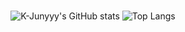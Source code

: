 <div align="center">

#
![K-Junyyy's GitHub stats](https://github-readme-stats.vercel.app/api?username=Parkshinhyang&show_icons=true&theme=dark) ![Top Langs](https://github-readme-stats.vercel.app/api/top-langs/?username=Parkshinhyang&layout=compact&theme=dark)
</div>

<!--
**Parkshinhyang/Parkshinhyang** is a ✨ _special_ ✨ repository because its `README.md` (this file) appears on your GitHub profile.

Here are some ideas to get you started:

- 🔭 I’m currently working on ...
- 🌱 I’m currently learning ...
- 👯 I’m looking to collaborate on ...
- 🤔 I’m looking for help with ...
- 💬 Ask me about ...
- 📫 How to reach me: ...
- 😄 Pronouns: ...
- ⚡ Fun fact: ...
-->
